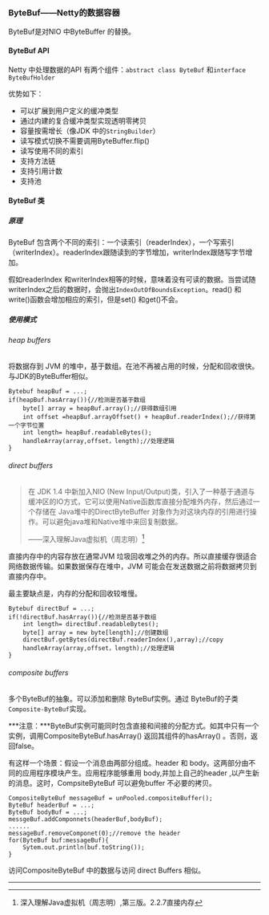 ### ByteBuf——Netty的数据容器

ByteBuf是对NIO 中ByteBuffer 的替换。

#### ByteBuf API

Netty 中处理数据的API 有两个组件：`abstract class ByteBuf` 和`interface ByteBufHolder`

优势如下：

* 可以扩展到用户定义的缓冲类型
* 通过内建的复合缓冲类型实现透明零拷贝
* 容量按需增长（像JDK 中的`StringBuilder`）
* 读写模式切换不需要调用ByteBuffer.flip()
* 读写使用不同的索引
* 支持方法链
* 支持引用计数
* 支持池



#### ByteBuf 类

##### 原理

ByteBuf  包含两个不同的索引：一个读索引（readerIndex），一个写索引（writerIndex）。readerIndex跟随读到的字节增加，writerIndex跟随写字节增加。

假如readerIndex 和writerIndex相等的时候，意味着没有可读的数据。当尝试随writerIndex之后的数据时，会抛出`IndexOutOfBoundsException`。read() 和write()函数会增加相应的索引，但是set() 和get()不会。

##### 使用模式

###### heap buffers

将数据存到 JVM 的堆中，基于数组。在池不再被占用的时候，分配和回收很快。与JDK的ByteBuffer相似。

```
Bytebuf heapBuf = ...;
if(heapBuf.hasArray()){//检测是否基于数组
	byte[] array = heapBuf.array();//获得数组引用
	int offset =heapBuf.arrayOffset() + heapBuf.readerIndex();//获得第一个字节位置
	int length= heapBuf.readableBytes();
	handleArray(array,offset，length);//处理逻辑
}
```

###### direct buffers

> 在 JDK 1.4 中新加入NIO (New Input/Output)类，引入了一种基于通道与缓冲区的IO方式，它可以使用Native函数库直接分配堆外内存，然后通过一个存储在 Java堆中的DirectByteBuffer 对象作为对这块内存的引用进行操作。可以避免java堆和Native堆中来回复制数据。
>
> ——深入理解Java虚拟机（周志明）[^1]



直接内存中的内容存放在通常JVM 垃圾回收堆之外的内存。所以直接缓存很适合网络数据传输。如果数据保存在堆中，JVM 可能会在发送数据之前将数据拷贝到直接内存中。

最主要缺点是，内存的分配和回收较堆慢。

```
Bytebuf directBuf = ...;
if(!directBuf.hasArray()){//检测是否基于数组
	int length= directBuf.readableBytes();
	byte[] array = new byte[length];//创建数组
	directBuf.getBytes(directBuf.readerIndex(),array);//copy
	handleArray(array,offset，length);//处理逻辑
}
```

###### composite buffers

多个ByteBuf的抽象。可以添加和删除 ByteBuf实例。通过 ByteBuf的子类`Composite-ByteBuf`实现。

***注意：***ByteBuf实例可能同时包含直接和间接的分配方式。如其中只有一个实例，调用CompositeByteBuf.hasArray() 返回其组件的hasArray() 。否则，返回false。

有这样一个场景：假设一个消息由两部分组成。header 和 body。这两部分由不同的应用程序模块产生。应用程序能够重用 body,并加上自己的header ,以产生新的消息。这时，CompsiteByteBuf 可以避免buffer 不必要的拷贝。

```
CompositeByteBuf messageBuf = unPooled.compositeBuffer();
ByteBuf headerBuf = ...;
ByteBuf bodyBuf = ...;
messgeBuf.addComponnets(headerBuf,bodyBuf);
......
messageBuf.removeComponet(0);//remove the header
for(ByteBuf buf:messageBuf){
	Sytem.out.println(buf.toString());
}
```

访问CompositeByteBuf 中的数据与访问 direct Buffers 相似。

------

[^1]:深入理解Java虚拟机（周志明）,第三版。2.2.7直接内存

